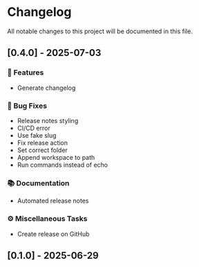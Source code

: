 # Changelog

All notable changes to this project will be documented in this file.

## [0.4.0] - 2025-07-03

### 🚀 Features

- Generate changelog

### 🐛 Bug Fixes

- Release notes styling
- CI/CD error
- Use fake slug
- Fix release action
- Set correct folder
- Append workspace to path
- Run commands instead of echo

### 📚 Documentation

- Automated release notes

### ⚙️  Miscellaneous Tasks

- Create release on GitHub

## [0.1.0] - 2025-06-29


